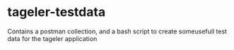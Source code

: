 # tageler-testdata
Contains a postman collection, and a bash script to create someusefull test data for the tageler application
